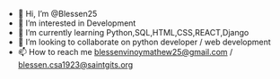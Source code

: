 - 👋 Hi, I’m @Blessen25
- 👀 I’m interested in Development  
- 🌱 I’m currently learning Python,SQL,HTML,CSS,REACT,Django
- 💞️ I’m looking to collaborate on python developer / web development
- 📫 How to reach me blessenvinoymathew25@gmail.com / blessen.csa1923@saintgits.org

<!---
Blessen25/Blessen25 is a ✨ special ✨ repository because its `README.md` (this file) appears on your GitHub profile.
You can click the Preview link to take a look at your changes.
--->
